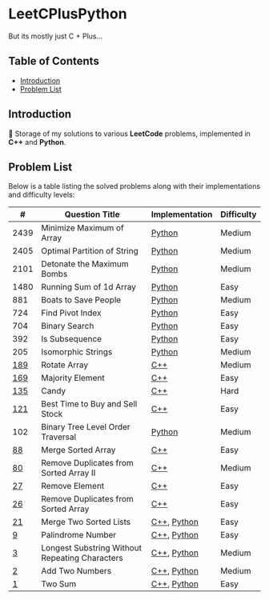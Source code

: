 # LeetCPlusPython

But its mostly just C + Plus...

## Table of Contents

- [Introduction](#introduction)
- [Problem List](#problem-list)

## Introduction

🚀 Storage of my solutions to various **LeetCode** problems, implemented in
**C++** and **Python**.

## Problem List

Below is a table listing the solved problems along with their implementations and difficulty levels:

| #                                                                                                                         | Question Title                                 | Implementation                                                                 | Difficulty |
|---------------------------------------------------------------------------------------------------------------------------|------------------------------------------------|--------------------------------------------------------------------------------|------------|
| 2439                                                                                                                      | Minimize Maximum of Array                      | [Python](./Medium/MinimizeMaxofArray.py)                                       | Medium     |
| 2405                                                                                                                      | Optimal Partition of String                    | [Python](./Medium/OptimalPartitionofStrings.py)                                | Medium     |
| 2101                                                                                                                      | Detonate the Maximum Bombs                     | [Python](./Medium/DetonateMaxBombs.py)                                         | Medium     |
| 1480                                                                                                                      | Running Sum of 1d Array                        | [Python](./Easy/RunningSumofOneDArray.py)                                      | Easy       |
| 881                                                                                                                       | Boats to Save People                           | [Python](./Medium/BoatstoSavePeople.py)                                        | Medium     |
| 724                                                                                                                       | Find Pivot Index                               | [Python](./Easy/FindPivotIndex.py)                                             | Easy       |
| 704                                                                                                                       | Binary Search                                  | [Python](./Easy/BinarySearch.py)                                               | Easy       |
| 392                                                                                                                       | Is Subsequence                                 | [Python](./Easy/IsSubsequence.py)                                              | Easy       |
| 205                                                                                                                       | Isomorphic Strings                             | [Python](./Easy/IsomorphicStrings.py)                                          | Medium     |
| [189](https://leetcode.com/problems/rotate-array/?envType=study-plan-v2&envId=top-interview-150)                          | Rotate Array                                   | [C++](./Medium/RotateArray.cpp)                                                | Medium     |
| [169](https://leetcode.com/problems/majority-element/?envType=study-plan-v2&envId=top-interview-150)                      | Majority Element                               | [C++](./Easy/MajorityElement.cpp)                                              | Easy       |
| [135](https://leetcode.com/problems/candy/?envType=study-plan-v2&envId=top-interview-150)                                 | Candy                                          | [C++](./Hard/Candy.cpp)                                                        | Hard       |
| [121](https://leetcode.com/problems/best-time-to-buy-and-sell-stock/?envType=study-plan-v2&envId=top-interview-150)       | Best Time to Buy and Sell Stock                | [C++](./Easy/BestTimeToBuyAndSellStocks.cpp)                                   | Easy       |
| 102                                                                                                                       | Binary Tree Level Order Traversal              | [Python](./Medium/BinaryTreeLevelOrderTraversal.py)                            | Medium     |
| [88](https://leetcode.com/problems/merge-sorted-array/?envType=study-plan-v2&envId=top-interview-150)                     | Merge Sorted Array                             | [C++](./Easy/MergeSortedArray.cpp)                                             | Easy       |
| [80](https://leetcode.com/problems/remove-duplicates-from-sorted-array-ii/?envType=study-plan-v2&envId=top-interview-150) | Remove Duplicates from Sorted Array II         | [C++](./Medium/RemoveDuplicatesFromSortedArrayII.cpp)                          | Medium     |
| [27](https://leetcode.com/problems/remove-element/?envType=study-plan-v2&envId=top-interview-150)                         | Remove Element                                 | [C++](./Easy/RemoveElement.cpp)                                                | Easy       |
| [26](https://leetcode.com/problems/remove-duplicates-from-sorted-array/?envType=study-plan-v2&envId=top-interview-150)    | Remove Duplicates from Sorted Array            | [C++](./Easy/RemoveDuplicatesFromSortedArray.cpp)                              | Easy       |
| [21](https://leetcode.com/problems/merge-two-sorted-lists/)                                                               | Merge Two Sorted Lists                         | [C++](./Easy/MergeTwoSortedLists.cpp), [Python](./Easy/MergeTwoSortedLists.py) | Easy       |
| [9](https://leetcode.com/problems/palindrome-number/)                                                                     | Palindrome Number                              | [C++](./Easy/Palindrome.cpp), [Python](./Easy/Palindrome.py)                   | Easy       |
| [3](https://leetcode.com/problems/longest-substring-without-repeating-characters/)                                        | Longest Substring Without Repeating Characters | [C++](./Medium/LongestSubstring.cpp), [Python](./Medium/LongestSubstring.py)   | Medium     |
| [2](https://leetcode.com/problems/add-two-numbers/)                                                                       | Add Two Numbers                                | [C++](./Medium/AddTwoNumbers.cpp), [Python](./Medium/AddTwoNumbers.py)         | Medium     |
| [1](https://leetcode.com/problems/two-sum/)                                                                               | Two Sum                                        | [C++](./Easy/TwoSum.cpp), [Python](./Easy/TwoSum.py)                           | Easy       |
